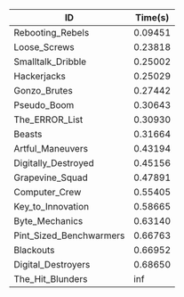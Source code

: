 |ID|Time(s)|
|-|-|
|Rebooting_Rebels|0.09451|
|Loose_Screws|0.23818|
|Smalltalk_Dribble|0.25002|
|Hackerjacks|0.25029|
|Gonzo_Brutes|0.27442|
|Pseudo_Boom|0.30643|
|The_ERROR_List|0.30930|
|Beasts|0.31664|
|Artful_Maneuvers|0.43194|
|Digitally_Destroyed|0.45156|
|Grapevine_Squad|0.47891|
|Computer_Crew|0.55405|
|Key_to_Innovation|0.58665|
|Byte_Mechanics|0.63140|
|Pint_Sized_Benchwarmers|0.66763|
|Blackouts|0.66952|
|Digital_Destroyers|0.68650|
|The_Hit_Blunders|inf|
